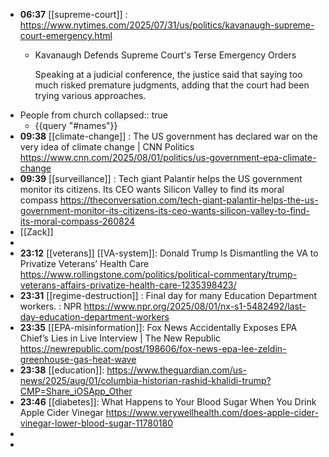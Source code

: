 - **06:37** [[supreme-court]] : https://www.nytimes.com/2025/07/31/us/politics/kavanaugh-supreme-court-emergency.html
	- Kavanaugh Defends Supreme Court's Terse Emergency Orders
	  
	  Speaking at a judicial conference, the justice said that saying too much risked premature judgments, adding that the court had been trying various approaches.
- People from church
  collapsed:: true
	- {{query "#names"}}
- **09:38** [[climate-change]] : The US government has declared war on the very idea of climate change | CNN Politics https://www.cnn.com/2025/08/01/politics/us-government-epa-climate-change
- **09:39** [[surveillance]] : Tech giant Palantir helps the US government monitor its citizens. Its CEO wants Silicon Valley to find its moral compass https://theconversation.com/tech-giant-palantir-helps-the-us-government-monitor-its-citizens-its-ceo-wants-silicon-valley-to-find-its-moral-compass-260824
- [[Zack]]
-
- **23:12** [[veterans]] [[VA-system]]: Donald Trump Is Dismantling the VA to Privatize Veterans’ Health Care https://www.rollingstone.com/politics/political-commentary/trump-veterans-affairs-privatize-health-care-1235398423/
- **23:31** [[regime-destruction]] : Final day for many Education Department workers. : NPR https://www.npr.org/2025/08/01/nx-s1-5482492/last-day-education-department-workers
- **23:35** [[EPA-misinformation]]: Fox News Accidentally Exposes EPA Chief’s Lies in Live Interview | The New Republic https://newrepublic.com/post/198606/fox-news-epa-lee-zeldin-greenhouse-gas-heat-wave
- **23:38** [[education]]:  https://www.theguardian.com/us-news/2025/aug/01/columbia-historian-rashid-khalidi-trump?CMP=Share_iOSApp_Other
- **23:46** [[diabetes]]: What Happens to Your Blood Sugar When You Drink Apple Cider Vinegar https://www.verywellhealth.com/does-apple-cider-vinegar-lower-blood-sugar-11780180
-
-